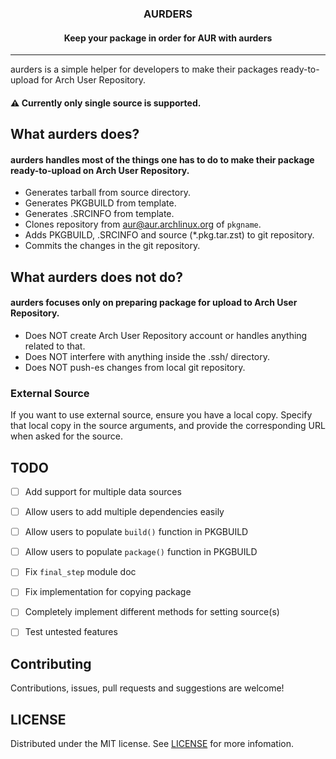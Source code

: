 <div align="center">
  <h3 align="center">AURDERS</h3>

  <h4 align="center">
    Keep your package in order for AUR with aurders
  </h4>
</div>

___

aurders is a simple helper for developers to make their packages
ready-to-upload for Arch User Repository.

#### ⚠️ Currently only single source is supported.

## What aurders does?

#### aurders handles most of the things one has to do to make their package ready-to-upload on Arch User Repository.

- Generates tarball from source directory.
- Generates PKGBUILD from template.
- Generates .SRCINFO from template.
- Clones repository from aur@aur.archlinux.org of `pkgname`.
- Adds PKGBUILD, .SRCINFO and source (\*.pkg.tar.zst) to git repository.
- Commits the changes in the git repository.

## What aurders does not do?

#### aurders focuses only on preparing package for upload to Arch User Repository.

- Does NOT create Arch User Repository account or handles anything related to that.
- Does NOT interfere with anything inside the .ssh/ directory.
- Does NOT push-es changes from local git repository.

### External Source

If you want to use external source, ensure you have a local copy. Specify that
local copy in the source arguments, and provide the corresponding URL when
asked for the source.

## TODO
- [ ] Add support for multiple data sources
- [ ] Allow users to add multiple dependencies easily
- [ ] Allow users to populate `build()` function in PKGBUILD
- [ ] Allow users to populate `package()` function in PKGBUILD
- [ ] Fix `final_step` module doc
- [ ] Fix implementation for copying package
- [ ] Completely implement different methods for setting source(s)
- [ ] Test untested features


## Contributing
Contributions, issues, pull requests and suggestions are welcome!

## LICENSE
Distributed under the MIT license. See [LICENSE](./LICENSE) for more infomation.
